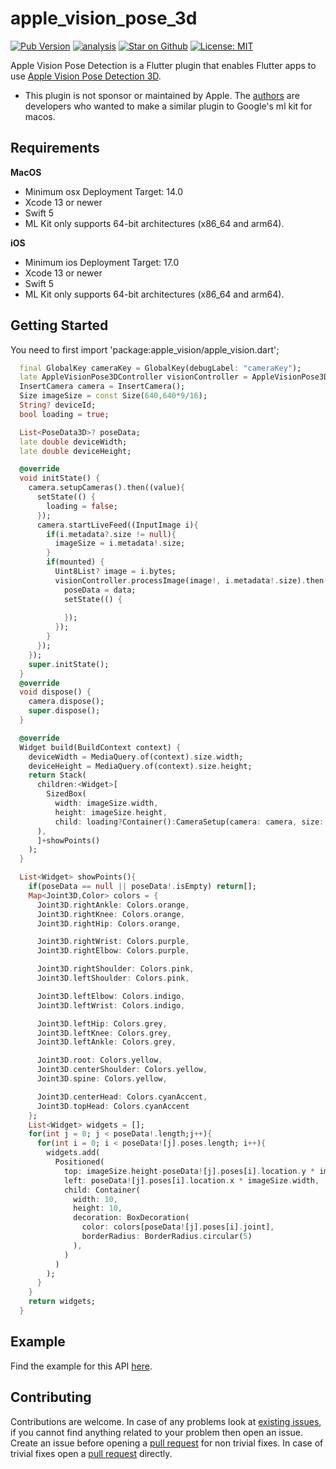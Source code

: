 # apple\_vision\_pose\_3d

[![Pub Version](https://img.shields.io/pub/v/apple_vision_pose_3d)](https://pub.dev/packages/apple_vision_pose_3d)
[![analysis](https://github.com/Knightro63/apple_vision/actions/workflows/flutter.yml/badge.svg)](https://github.com/Knightro63/apple_vision/actions/)
[![Star on Github](https://img.shields.io/github/stars/Knightro63/apple_vision.svg?style=flat&logo=github&colorB=deeppink&label=stars)](https://github.com/Knightro63/apple_vision)
[![License: MIT](https://img.shields.io/badge/license-MIT-purple.svg)](https://opensource.org/licenses/MIT)

Apple Vision Pose Detection is a Flutter plugin that enables Flutter apps to use [Apple Vision Pose Detection 3D](https://developer.apple.com/documentation/vision/identifying_3d_human_body_poses_in_images).

- This plugin is not sponsor or maintained by Apple. The [authors](https://github.com/Knightro63/apple_vision/blob/main/AUTHORS) are developers who wanted to make a similar plugin to Google's ml kit for macos.

## Requirements

**MacOS**
 - Minimum osx Deployment Target: 14.0
 - Xcode 13 or newer
 - Swift 5
 - ML Kit only supports 64-bit architectures (x86_64 and arm64).

**iOS**
 - Minimum ios Deployment Target: 17.0
 - Xcode 13 or newer
 - Swift 5
 - ML Kit only supports 64-bit architectures (x86_64 and arm64).

## Getting Started

You need to first import 'package:apple_vision/apple_vision.dart';

```dart
  final GlobalKey cameraKey = GlobalKey(debugLabel: "cameraKey");
  late AppleVisionPose3DController visionController = AppleVisionPose3DController();
  InsertCamera camera = InsertCamera();
  Size imageSize = const Size(640,640*9/16);
  String? deviceId;
  bool loading = true;

  List<PoseData3D>? poseData;
  late double deviceWidth;
  late double deviceHeight;

  @override
  void initState() {
    camera.setupCameras().then((value){
      setState(() {
        loading = false;
      });
      camera.startLiveFeed((InputImage i){
        if(i.metadata?.size != null){
          imageSize = i.metadata!.size;
        }
        if(mounted) {
          Uint8List? image = i.bytes;
          visionController.processImage(image!, i.metadata!.size).then((data){
            poseData = data;
            setState(() {
              
            });
          });
        }
      });
    });
    super.initState();
  }
  @override
  void dispose() {
    camera.dispose();
    super.dispose();
  }

  @override
  Widget build(BuildContext context) {
    deviceWidth = MediaQuery.of(context).size.width;
    deviceHeight = MediaQuery.of(context).size.height;
    return Stack(
      children:<Widget>[
        SizedBox(
          width: imageSize.width, 
          height: imageSize.height, 
          child: loading?Container():CameraSetup(camera: camera, size: imageSize)
      ),
      ]+showPoints()
    );
  }

  List<Widget> showPoints(){
    if(poseData == null || poseData!.isEmpty) return[];
    Map<Joint3D,Color> colors = {
      Joint3D.rightAnkle: Colors.orange,
      Joint3D.rightKnee: Colors.orange,
      Joint3D.rightHip: Colors.orange,

      Joint3D.rightWrist: Colors.purple,
      Joint3D.rightElbow: Colors.purple,

      Joint3D.rightShoulder: Colors.pink,
      Joint3D.leftShoulder: Colors.pink,

      Joint3D.leftElbow: Colors.indigo,
      Joint3D.leftWrist: Colors.indigo,

      Joint3D.leftHip: Colors.grey,
      Joint3D.leftKnee: Colors.grey,
      Joint3D.leftAnkle: Colors.grey,

      Joint3D.root: Colors.yellow,
      Joint3D.centerShoulder: Colors.yellow,
      Joint3D.spine: Colors.yellow,

      Joint3D.centerHead: Colors.cyanAccent,
      Joint3D.topHead: Colors.cyanAccent
    };
    List<Widget> widgets = [];
    for(int j = 0; j < poseData!.length;j++){
      for(int i = 0; i < poseData![j].poses.length; i++){
        widgets.add(
          Positioned(
            top: imageSize.height-poseData![j].poses[i].location.y * imageSize.height,
            left: poseData![j].poses[i].location.x * imageSize.width,
            child: Container(
              width: 10,
              height: 10,
              decoration: BoxDecoration(
                color: colors[poseData![j].poses[i].joint],
                borderRadius: BorderRadius.circular(5)
              ),
            )
          )
        );
      }
    }
    return widgets;
  }
```

## Example

Find the example for this API [here](https://github.com/Knightro63/apple_vision/tree/main/packages/apple_vision_pose_3d/example/lib/main.dart).

## Contributing

Contributions are welcome.
In case of any problems look at [existing issues](https://github.com/Knightro63/apple_vision/issues), if you cannot find anything related to your problem then open an issue.
Create an issue before opening a [pull request](https://github.com/Knightro63/apple_vision/pulls) for non trivial fixes.
In case of trivial fixes open a [pull request](https://github.com/Knightro63/apple_vision/pulls) directly.
